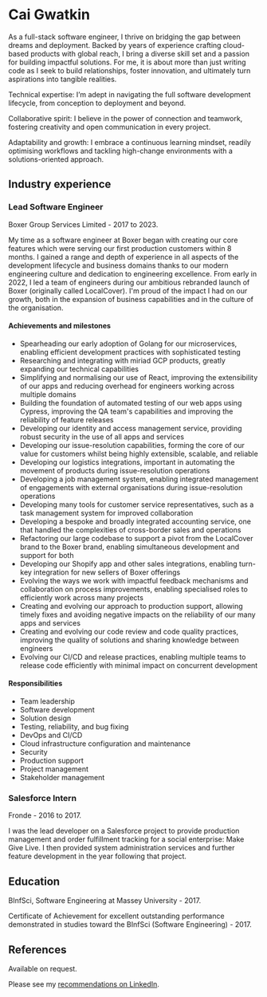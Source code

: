 # Cai Gwatkin

As a full-stack software engineer, I thrive on bridging the gap between dreams and deployment.
Backed by years of experience crafting cloud-based products with global reach, I bring a diverse skill set and a passion for building impactful solutions.
For me, it is about more than just writing code as I seek to build relationships, foster innovation, and ultimately turn aspirations into tangible realities.

Technical expertise: I’m adept in navigating the full software development lifecycle, from conception to deployment and beyond.

Collaborative spirit: I believe in the power of connection and teamwork, fostering creativity and open communication in every project.

Adaptability and growth: I embrace a continuous learning mindset, readily optimising workflows and tackling high-change environments with a solutions-oriented approach.

## Industry experience

### Lead Software Engineer

Boxer Group Services Limited - 2017 to 2023.

My time as a software engineer at Boxer began with creating our core features which were serving our first production customers within 8 months.
I gained a range and depth of experience in all aspects of the development lifecycle and business domains thanks to our modern engineering culture and dedication to engineering excellence.
From early in 2022, I led a team of engineers during our ambitious rebranded launch of Boxer (originally called LocalCover).
I'm proud of the impact I had on our growth, both in the expansion of business capabilities and in the culture of the organisation.

#### Achievements and milestones

- Spearheading our early adoption of Golang for our microservices, enabling efficient development practices with sophisticated testing
- Researching and integrating with miriad GCP products, greatly expanding our technical capabilities
- Simplifying and normalising our use of React, improving the extensibility of our apps and reducing overhead for engineers working across multiple domains
- Building the foundation of automated testing of our web apps using Cypress, improving the QA team's capabilities and improving the reliability of feature releases
- Developing our identity and access management service, providing robust security in the use of all apps and services
- Developing our issue-resolution capabilities, forming the core of our value for customers whilst being highly extensible, scalable, and reliable
- Developing our logistics integrations, important in automating the movement of products during issue-resolution operations
- Developing a job management system, enabling integrated management of engagements with external organisations during issue-resolution operations
- Developing many tools for customer service representatives, such as a task management system for improved collaboration
- Developing a bespoke and broadly integrated accounting service, one that handled the complexities of cross-border sales and operations
- Refactoring our large codebase to support a pivot from the LocalCover brand to the Boxer brand, enabling simultaneous development and support for both
- Developing our Shopify app and other sales integrations, enabling turn-key integration for new sellers of Boxer offerings
- Evolving the ways we work with impactful feedback mechanisms and collaboration on process improvements, enabling specialised roles to efficiently work across many projects
- Creating and evolving our approach to production support, allowing timely fixes and avoiding negative impacts on the reliability of our many apps and services
- Creating and evolving our code review and code quality practices, improving the quality of solutions and sharing knowledge between engineers
- Evolving our CI/CD and release practices, enabling multiple teams to release code efficiently with minimal impact on concurrent development

#### Responsibilities

- Team leadership
- Software development
- Solution design
- Testing, reliability, and bug fixing
- DevOps and CI/CD
- Cloud infrastructure configuration and maintenance
- Security
- Production support
- Project management
- Stakeholder management

### Salesforce Intern

Fronde - 2016 to 2017.

I was the lead developer on a Salesforce project to provide production management and order fulfillment tracking for a social enterprise: Make Give Live.
I then provided system administration services and further feature development in the year following that project.

## Education

BInfSci, Software Engineering at Massey University - 2017.

Certificate of Achievement for excellent outstanding performance demonstrated in studies toward the BInfSci (Software Engineering) - 2017.

## References

Available on request.

Please see my [recommendations on LinkedIn](https://www.linkedin.com/in/caigwatkin/#recommendations).
